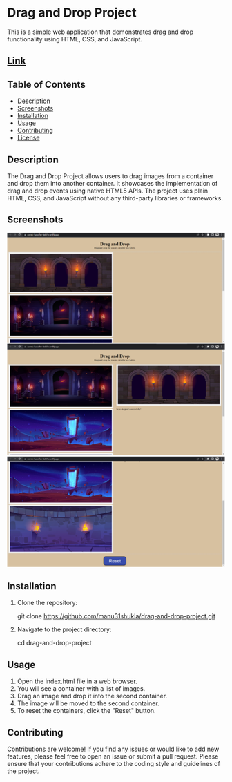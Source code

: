 # Drag and Drop Project

This is a simple web application that demonstrates drag and drop functionality using HTML, CSS, and JavaScript.

## [Link](https://cosmic-banoffee-9a661e.netlify.app/)

## Table of Contents

- [Description](#description)
- [Screenshots](#screenshots)
- [Installation](#installation)
- [Usage](#usage)
- [Contributing](#contributing)
- [License](#license)

## Description

The Drag and Drop Project allows users to drag images from a container and drop them into another container. It showcases the implementation of drag and drop events using native HTML5 APIs. The project uses plain HTML, CSS, and JavaScript without any third-party libraries or frameworks.

## Screenshots
![Screenshot 1](ss1.png)
![Screenshot 2](ss2.png)
![Screenshot 3](ss3.png)



## Installation

1. Clone the repository:

   git clone https://github.com/manu31shukla/drag-and-drop-project.git

2. Navigate to the project directory:

    cd drag-and-drop-project

## Usage
1. Open the index.html file in a web browser.
2. You will see a container with a list of images.
3. Drag an image and drop it into the second container.
4. The image will be moved to the second container.
5. To reset the containers, click the "Reset" button.

## Contributing
Contributions are welcome! If you find any issues or would like to add new features, please feel free to open an issue or submit a pull request. Please ensure that your contributions adhere to the coding style and guidelines of the project.
